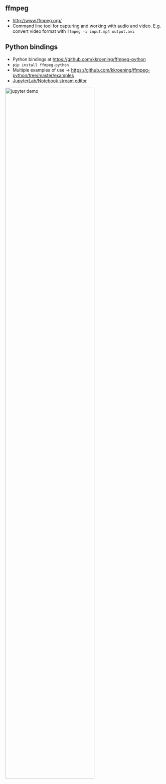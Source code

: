 ## ffmpeg
* http://www.ffmpeg.org/
* Command line tool for capturing and working with audio and video. E.g. convert video format with `ffmpeg -i input.mp4 output.avi`

## Python bindings
* Python bindings at https://github.com/kkroening/ffmpeg-python
* `pip install ffmpeg-python`
* Multiple examples of use -> https://github.com/kkroening/ffmpeg-python/tree/master/examples
* [JupyterLab/Notebook stream editor](https://github.com/kkroening/ffmpeg-python/blob/master/examples/README.md#jupyter-stream-editor)

<img src="https://raw.githubusercontent.com/kkroening/ffmpeg-python/master/doc/jupyter-demo.gif" alt="jupyter demo" width="75%" />
